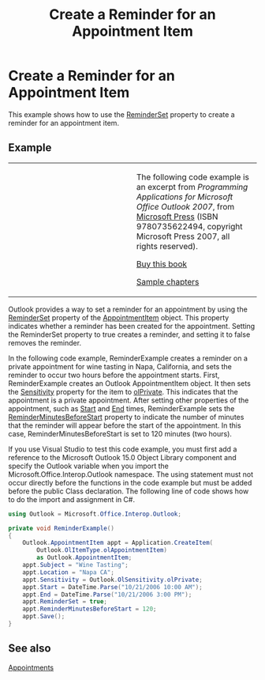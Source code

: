 ﻿---
title: 'Create a Reminder for an Appointment Item'
TOCTitle: 'Create a Reminder for an Appointment Item'
ms:assetid: 85e772f0-65ac-4abc-8286-9099882a2400
ms:mtpsurl: https://msdn.microsoft.com/en-us/library/Ff184623(v=office.15)
ms:contentKeyID: 55119814
ms.date: 07/24/2014
mtps_version: v=office.15
dev_langs:
- csharp
---

# Create a Reminder for an Appointment Item

This example shows how to use the [ReminderSet](https://msdn.microsoft.com/en-us/library/bb624262\(v=office.15\)) property to create a reminder for an appointment item.

## Example

<table>
<colgroup>
<col style="width: 50%" />
<col style="width: 50%" />
</colgroup>
<tbody>
<tr class="odd">
<td><p></p></td>
<td><p>The following code example is an excerpt from <em>Programming Applications for Microsoft Office Outlook 2007</em>, from <a href="http://www.microsoft.com/learning/books/default.mspx">Microsoft Press</a> (ISBN 9780735622494, copyright Microsoft Press 2007, all rights reserved).</p>
<p><a href="http://www.amazon.com/gp/product/0735622493?ie=utf8%26tag=msmsdn-20%26linkcode=as2%26camp=1789%26creative=9325%26creativeasin=0735622493">Buy this book</a></p>
<p><a href="https://msdn.microsoft.com/en-us/library/cc513844(v=office.15)">Sample chapters</a></p></td>
</tr>
</tbody>
</table>


Outlook provides a way to set a reminder for an appointment by using the [ReminderSet](https://msdn.microsoft.com/en-us/library/bb624262\(v=office.15\)) property of the [AppointmentItem](https://msdn.microsoft.com/en-us/library/bb645611\(v=office.15\)) object. This property indicates whether a reminder has been created for the appointment. Setting the ReminderSet property to true creates a reminder, and setting it to false removes the reminder.

In the following code example, ReminderExample creates a reminder on a private appointment for wine tasting in Napa, California, and sets the reminder to occur two hours before the appointment starts. First, ReminderExample creates an Outlook AppointmentItem object. It then sets the [Sensitivity](https://msdn.microsoft.com/en-us/library/bb623503\(v=office.15\)) property for the item to [olPrivate](https://msdn.microsoft.com/en-us/library/bb645125\(v=office.15\)). This indicates that the appointment is a private appointment. After setting other properties of the appointment, such as [Start](https://msdn.microsoft.com/en-us/library/bb647263\(v=office.15\)) and [End](https://msdn.microsoft.com/en-us/library/bb623715\(v=office.15\)) times, ReminderExample sets the [ReminderMinutesBeforeStart](https://msdn.microsoft.com/en-us/library/bb644528\(v=office.15\)) property to indicate the number of minutes that the reminder will appear before the start of the appointment. In this case, ReminderMinutesBeforeStart is set to 120 minutes (two hours).

If you use Visual Studio to test this code example, you must first add a reference to the Microsoft Outlook 15.0 Object Library component and specify the Outlook variable when you import the Microsoft.Office.Interop.Outlook namespace. The using statement must not occur directly before the functions in the code example but must be added before the public Class declaration. The following line of code shows how to do the import and assignment in C\#.

```csharp
using Outlook = Microsoft.Office.Interop.Outlook;
```

```csharp
private void ReminderExample()
{
    Outlook.AppointmentItem appt = Application.CreateItem(
        Outlook.OlItemType.olAppointmentItem)
        as Outlook.AppointmentItem;
    appt.Subject = "Wine Tasting";
    appt.Location = "Napa CA";
    appt.Sensitivity = Outlook.OlSensitivity.olPrivate;
    appt.Start = DateTime.Parse("10/21/2006 10:00 AM");
    appt.End = DateTime.Parse("10/21/2006 3:00 PM");
    appt.ReminderSet = true;
    appt.ReminderMinutesBeforeStart = 120;
    appt.Save();
}
```

## See also



[Appointments](appointments.md)

